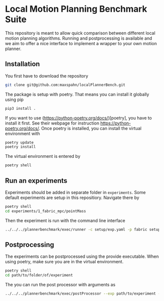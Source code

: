 # Local Motion Planning Benchmark Suite

This repository is meant to allow quick comparison between different local motion planning
algorithms. Running and postprocessing is available and we aim to offer a nice interface
to implement a wrapper to your own motion planner.

## Installation

You first have to download the repository
```bash
git clone git@github.com:maxspahn/localPlannerBench.git
```

The package is setup with poetry. That means you can install it globally using pip
```bash
pip3 install .
```

If you want to use (https://python-poetry.org/docs/)[poetry], you have to install it
first. See their webpage for instruction https://python-poetry.org/docs/.
Once poetry  is installed, you can install the virtual environment with
```bash
poetry update
poetry install
```

The virtual environment is entered by
```bash
poetry shell
```

## Run an experiments

Experiments should be added in separate folder in `experiments`.
Some default experiments are setup in this repositiory.
Navigate there by
```bash
poetry shell
cd experiments/1_fabric_mpc/pointMass
```

Then the experiment is run with the command line interface
```bash
../../../plannerbenchmark/exec/runner -c setup/exp.yaml -p fabric setup/fabric.yaml --render
```

## Postprocessing

The experiments can be postprocessed using the provide executable.
When using poetry, make sure you are in the virtual environment.
```bash
poetry shell
cd path/to/folder/of/experiment
```
The you can run the post processor with arguments as 
```bash
../../../plannerbenchmark/exec/postProcessor --exp path/to/experiment -k time2Goal pathLength --plot
```

